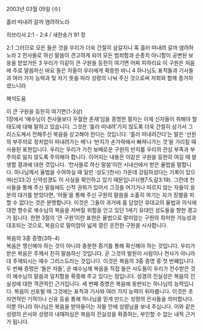 2003년 03월 05일 (수)

흘러 떠내려 갈까 염려하노라



히브리서 2:1 - 2:4 / 새찬송가 91 장


2:1 그러므로 모든 들은 것을 우리가 더욱 간절히 삼갈지니 혹 흘러 떠내려 갈까 염려하노라  2 천사들로 하신 말씀이 견고하게 되어 모든 범죄함과 순종치 아니함이 공변된 보응을 받았거든  3 우리가 이같이 큰 구원을 등한히 여기면 어찌 피하리요 이 구원은 처음에 주로 말씀하신 바요 들은 자들이 우리에게 확증한 바니  4 하나님도 표적들과 기사들과 여러 가지 능력과 및 자기 뜻을 따라 성령의 나눠 주신 것으로써 저희와 함께 증거하셨느니라

해석도움





이 큰 구원을 등한히 여기면(1-3상)  
1장에서 ‘예수님이 천사들보다 우월한 존재’임을 증명한 필자는 이제 신자들이 취해야 할 태도에 대해 말하고 있습니다. 그것은 ‘흘러 떠내려’가지 않도록 더욱 간절히 삼가서 그리스도께서 전해주신 복음을 상고해야 한다는 것입니다. ‘흘러 떠내려간다’는 말은 ‘선원의 부주의로 정처없이 떠내려가는 배’나 ‘반지가 손가락에서 빠져나가는 것’을 가리킬 때 사용된 표현입니다. 우리는 우리가 가진 보배로운 구원의 반지를 우리의 관심 부족과 부주의로 잃지 않도록 주의해야 합니다. 이어지는 내용은 이같은 구원을 등한히 여길 때 발생할 결과에 대한 것입니다. ‘천사들로 하신 말씀’이란 시내산에서 받은 율법을 말합니다. 하나님께서 율법을 수여하실 때 일만 ‘성도’(천사) 가운데 강림하셨다는 기록이 있으며(신33:2) 신약성경도 이 사실을 확인하고 있기 때문입니다(행7:5,갈3:19). 그런데 천사들을 통해 주신 말씀에도 신적 권위가 있어서 그것을 어기거나 따르지 않는 자들이 응분의 대가를 받았다면, ‘아들’을 통해 주신 구원의 말씀을 소홀히 여기는 자가 징벌을 피할 수 없다는 것은 분명합니다. 이것은 그들이 과거에 몸 담았던 유대교의 율법과 의식에 대한 향수로 예수님의 복음을 저버릴 위험을 안고 있던 1세기 유대인 성도들을 향한 경고가 됩니다. 한편 3절의 ‘큰 구원’이란 표현은 율법으로 말미암는 구원의 희미한 가능성과 대조되는 것으로, 복음으로 말미암아 넓게 열린 온전한 구원을 시사합니다.  

복음의 3중 증명(3하-4)  
복음은 맹신해야 하는 것이 아니라 충분한 증거를 통해 확신해야 하는 것입니다. 우리가 받은 복음은 주께서 친히 말씀하신 것입니다. 곧 그것의 발원이 사람이나 천사가 아니라 대 주재되시는 예수 그리스도라는 것입니다. 이것은 복음의 3중 증명 중 첫 번째입니다. 두 번째 증명은 ‘들은 자들’, 곧 예수님께 복음을 직접 들은 사도들이 우리가 전수받은 것이 예수님의 말씀과 일치함을 확증해 주고 있다는 점입니다. 성경의 진실성은 복음의 진실성에 대한 객관적인 근거입니다. 세 번째 증명은 복음에 동반되는 하나님의 능력입니다. 복음이 선포될 때 그것에는 표적과 기사와 여러 가지 능력이 뒤따릅니다. 이것은 초자연적인 기적이나 신유 등을 통해 하나님을 믿게 만드는 성령의 은사들을 의미합니다. 이뿐 아니라 하나님은 복음을 받아들이는 자들 안에 성령님을 보내 주십니다. 이와 같은 성령의 은사와 성령의 내재하심은 복음의 진실성을 확증하는, 부인할 수 없는 내적 근거가 됩니다.